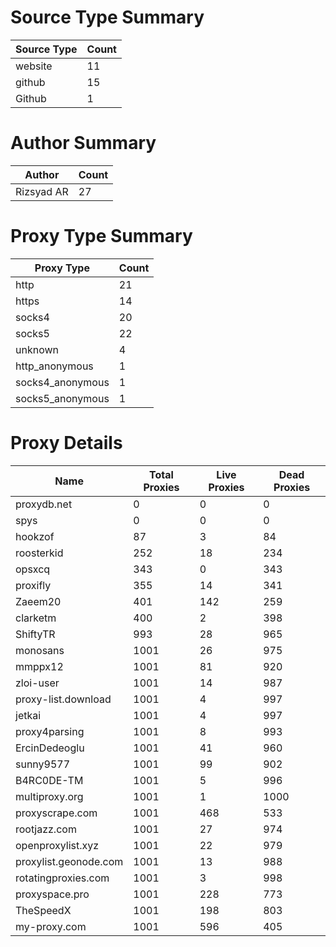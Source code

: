 # Source Type Summary

| Source Type | Count |
|-------------|-------|
| website | 11 |
| github | 15 |
| Github | 1 |


# Author Summary

| Author | Count |
|--------|-------|
| Rizsyad AR | 27 |


# Proxy Type Summary

| Proxy Type | Count |
|------------|-------|
| http | 21 |
| https | 14 |
| socks4 | 20 |
| socks5 | 22 |
| unknown | 4 |
| http_anonymous | 1 |
| socks4_anonymous | 1 |
| socks5_anonymous | 1 |


# Proxy Details

| Name | Total Proxies | Live Proxies | Dead Proxies |
|------|---------------|--------------|---------------|
| proxydb.net | 0 | 0 | 0 |
| spys | 0 | 0 | 0 |
| hookzof | 87 | 3 | 84 |
| roosterkid | 252 | 18 | 234 |
| opsxcq | 343 | 0 | 343 |
| proxifly | 355 | 14 | 341 |
| Zaeem20 | 401 | 142 | 259 |
| clarketm | 400 | 2 | 398 |
| ShiftyTR | 993 | 28 | 965 |
| monosans | 1001 | 26 | 975 |
| mmppx12 | 1001 | 81 | 920 |
| zloi-user | 1001 | 14 | 987 |
| proxy-list.download | 1001 | 4 | 997 |
| jetkai | 1001 | 4 | 997 |
| proxy4parsing | 1001 | 8 | 993 |
| ErcinDedeoglu | 1001 | 41 | 960 |
| sunny9577 | 1001 | 99 | 902 |
| B4RC0DE-TM | 1001 | 5 | 996 |
| multiproxy.org | 1001 | 1 | 1000 |
| proxyscrape.com | 1001 | 468 | 533 |
| rootjazz.com | 1001 | 27 | 974 |
| openproxylist.xyz | 1001 | 22 | 979 |
| proxylist.geonode.com | 1001 | 13 | 988 |
| rotatingproxies.com | 1001 | 3 | 998 |
| proxyspace.pro | 1001 | 228 | 773 |
| TheSpeedX | 1001 | 198 | 803 |
| my-proxy.com | 1001 | 596 | 405 |
